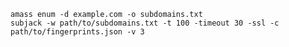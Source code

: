 `amass enum -d example.com -o subdomains.txt`  
`subjack -w path/to/subdomains.txt -t 100 -timeout 30 -ssl -c path/to/fingerprints.json -v 3` 
